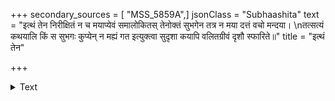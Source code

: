 +++
secondary_sources = [ "MSS_5859A",]
jsonClass = "Subhaashita"
text = "इत्थं तेन निरीक्षितं न च मयाप्येवं समालोकितस् तेनोक्तं सुभगेन तत्र न मया दत्तं वचो मन्दया।  \nतत्सत्यं कथयालि किं स सुभगः कुप्येन् न मह्यं गत इत्युक्त्वा सुदृशा कयापि वलितग्रीवं दृशौ स्फारिते॥"
title = "इत्थं तेन"

+++

<details><summary>Text</summary>

इत्थं तेन निरीक्षितं न च मयाप्येवं समालोकितस् तेनोक्तं सुभगेन तत्र न मया दत्तं वचो मन्दया।  
तत्सत्यं कथयालि किं स सुभगः कुप्येन् न मह्यं गत इत्युक्त्वा सुदृशा कयापि वलितग्रीवं दृशौ स्फारिते॥
</details>
